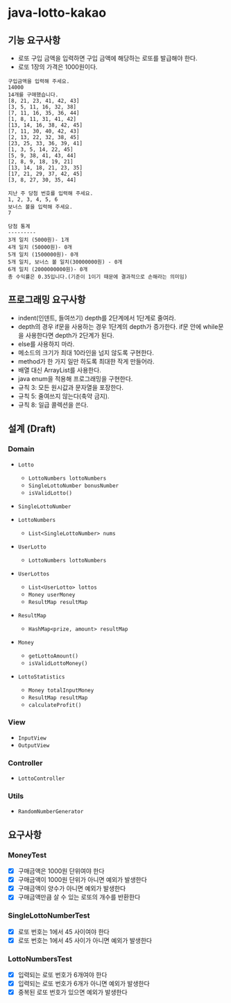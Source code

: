 # java-lotto-kakao

## 기능 요구사항

- 로또 구입 금액을 입력하면 구입 금액에 해당하는 로또를 발급해야 한다.
- 로또 1장의 가격은 1000원이다.

```text
구입금액을 입력해 주세요.
14000
14개를 구매했습니다.
[8, 21, 23, 41, 42, 43]
[3, 5, 11, 16, 32, 38]
[7, 11, 16, 35, 36, 44]
[1, 8, 11, 31, 41, 42]
[13, 14, 16, 38, 42, 45]
[7, 11, 30, 40, 42, 43]
[2, 13, 22, 32, 38, 45]
[23, 25, 33, 36, 39, 41]
[1, 3, 5, 14, 22, 45]
[5, 9, 38, 41, 43, 44]
[2, 8, 9, 18, 19, 21]
[13, 14, 18, 21, 23, 35]
[17, 21, 29, 37, 42, 45]
[3, 8, 27, 30, 35, 44]

지난 주 당첨 번호를 입력해 주세요.
1, 2, 3, 4, 5, 6
보너스 볼을 입력해 주세요.
7

당첨 통계
---------
3개 일치 (5000원)- 1개
4개 일치 (50000원)- 0개
5개 일치 (1500000원)- 0개
5개 일치, 보너스 볼 일치(30000000원) - 0개
6개 일치 (2000000000원)- 0개
총 수익률은 0.35입니다.(기준이 1이기 때문에 결과적으로 손해라는 의미임)
```

## 프로그래밍 요구사항

- indent(인덴트, 들여쓰기) depth를 2단계에서 1단계로 줄여라.
- depth의 경우 if문을 사용하는 경우 1단계의 depth가 증가한다. if문 안에 while문을 사용한다면 depth가 2단계가 된다.
- else를 사용하지 마라.
- 메소드의 크기가 최대 10라인을 넘지 않도록 구현한다.
- method가 한 가지 일만 하도록 최대한 작게 만들어라.
- 배열 대신 ArrayList를 사용한다.
- java enum을 적용해 프로그래밍을 구현한다.
- 규칙 3: 모든 원시값과 문자열을 포장한다.
- 규칙 5: 줄여쓰지 않는다(축약 금지).
- 규칙 8: 일급 콜렉션을 쓴다.

## 설계 (Draft)

### Domain

- `Lotto`
    - `LottoNumbers lottoNumbers`
    - `SingleLottoNumber bonusNumber`
    - `isValidLotto()`

- `SingleLottoNumber`

- `LottoNumbers`
    - `List<SingleLottoNumber> nums`

- `UserLotto`
    - `LottoNumbers lottoNumbers`

- `UserLottos`
    - `List<UserLotto> lottos`
    - `Money userMoney`
    - `ResultMap resultMap`

- `ResultMap`
    - `HashMap<prize, amount> resultMap`

- `Money`
    - `getLottoAmount()`
    - `isValidLottoMoney()`

- `LottoStatistics`
    - `Money totalInputMoney`
    - `ResultMap resultMap`
    - `calculateProfit()`

### View

- `InputView`
- `OutputView`

### Controller

- `LottoController`

### Utils

- `RandomNumberGenerator`

## 요구사항

### MoneyTest

- [x] 구매금액은 1000원 단위여야 한다
- [x] 구매금액이 1000원 단위가 아니면 예외가 발생한다
- [x] 구매금액이 양수가 아니면 예외가 발생한다
- [x] 구매금액만큼 살 수 있는 로또의 개수를 반환한다

### SingleLottoNumberTest

- [x] 로또 번호는 1에서 45 사이여야 한다
- [x] 로또 번호는 1에서 45 사이가 아니면 예외가 발생한다

### LottoNumbersTest

- [x] 입력되는 로또 번호가 6개여야 한다
- [x] 입력되는 로또 번호가 6개가 아니면 예외가 발생한다
- [x] 중복된 로또 번호가 있으면 예외가 발생한다
